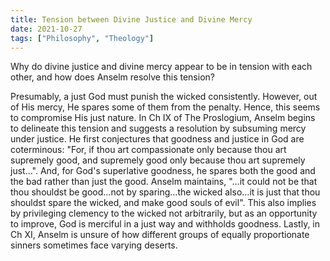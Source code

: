 ```yaml
---
title: Tension between Divine Justice and Divine Mercy
date: 2021-10-27
tags: ["Philosophy", "Theology"]
---
```


Why do divine justice and divine mercy appear to be in tension with each other, and how does Anselm resolve this tension?

Presumably, a just God must punish the wicked consistently. However, out of His mercy, He spares some of them from the penalty. Hence, this seems to compromise His just nature. In Ch IX of The Proslogium, Anselm begins to delineate this tension and suggests a resolution by subsuming mercy under justice. He first conjectures that goodness and justice in God are coterminous: "For, if thou art compassionate only because thou art supremely good, and supremely good only because thou art supremely just...". And, for God's superlative goodness, he spares both the good and the bad rather than just the good. Anselm maintains, "...it could not be that thou shouldst be good...not by sparing...the wicked also...it is just that thou shouldst spare the wicked, and make good souls of evil". This also implies by privileging clemency to the wicked not arbitrarily, but as an opportunity to improve, God is merciful in a just way and withholds goodness. Lastly, in Ch XI, Anselm is unsure of how different groups of equally proportionate sinners sometimes face varying deserts.
